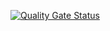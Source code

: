 [![Quality Gate Status](https://sonarcloud.io/api/project_badges/measure?project=marlonreid_scribe&metric=alert_status)](https://sonarcloud.io/dashboard?id=marlonreid_scribe)

